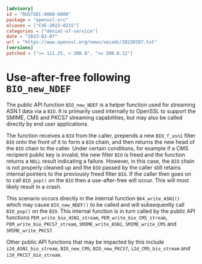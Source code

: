 ```toml
[advisory]
id = "RUSTSEC-0000-0000"
package = "openssl-src"
aliases = ["CVE-2023-0215"]
categories = ["denial-of-service"]
date = "2023-02-07"
url = "https://www.openssl.org/news/secadv/20230207.txt"
[versions]
patched = [">= 111.25, < 300.0", ">= 300.0.12"]
```

# Use-after-free following `BIO_new_NDEF`

The public API function `BIO_new_NDEF` is a helper function used for streaming
ASN.1 data via a `BIO`. It is primarily used internally to OpenSSL to support the
SMIME, CMS and PKCS7 streaming capabilities, but may also be called directly by
end user applications.

The function receives a `BIO` from the caller, prepends a new `BIO_f_asn1` filter
`BIO` onto the front of it to form a `BIO` chain, and then returns the new head of
the `BIO` chain to the caller. Under certain conditions, for example if a CMS
recipient public key is invalid, the new filter `BIO` is freed and the function
returns a `NULL` result indicating a failure. However, in this case, the `BIO` chain
is not properly cleaned up and the `BIO` passed by the caller still retains
internal pointers to the previously freed filter `BIO`. If the caller then goes on
to call `BIO_pop()` on the `BIO` then a use-after-free will occur. This will most
likely result in a crash.

This scenario occurs directly in the internal function `B64_write_ASN1()` which
may cause `BIO_new_NDEF()` to be called and will subsequently call `BIO_pop()` on
the `BIO`. This internal function is in turn called by the public API functions
`PEM_write_bio_ASN1_stream`, `PEM_write_bio_CMS_stream`, `PEM_write_bio_PKCS7_stream`,
`SMIME_write_ASN1`, `SMIME_write_CMS` and `SMIME_write_PKCS7`.

Other public API functions that may be impacted by this include
`i2d_ASN1_bio_stream`, `BIO_new_CMS`, `BIO_new_PKCS7`, `i2d_CMS_bio_stream` and
`i2d_PKCS7_bio_stream`.
